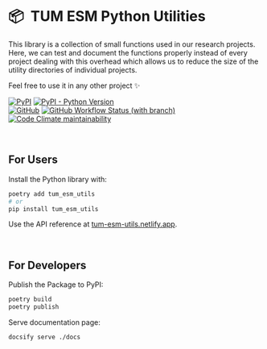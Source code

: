 # 📦 &nbsp;TUM ESM Python Utilities

This library is a collection of small functions used in our research projects. Here, we can test and document the functions properly instead of every project dealing with this overhead which allows us to reduce the size of the utility directories of individual projects.

Feel free to use it in any other project ✨

[![PyPI](https://img.shields.io/pypi/v/tum-esm-utils?color=f43f5e&label=latest%20release)](https://pypi.org/project/tum-esm-utils)
[![PyPI - Python Version](https://img.shields.io/pypi/pyversions/tum-esm-utils?color=f43f5e&label=supported%20python%20versions)](https://pypi.org/project/tum-esm-utils/)<br/>
[![GitHub](https://img.shields.io/github/license/tum-esm/utils?color=f59e0b)](https://github.com/tum-esm/utils/blob/main/LICENSE)
[![GitHub Workflow Status (with branch)](https://img.shields.io/github/actions/workflow/status/tum-esm/utils/test.yaml?branch=main&label=CI%20tests)](https://github.com/tum-esm/utils/actions/workflows/test.yaml)
[![Code Climate maintainability](https://img.shields.io/codeclimate/maintainability/tum-esm/utils?label=codeclimate%20maintainability%20rating)](https://codeclimate.com/github/tum-esm/utils)

<br/>

## For Users

Install the Python library with:

```bash
poetry add tum_esm_utils
# or
pip install tum_esm_utils
```

Use the API reference at [tum-esm-utils.netlify.app](https://tum-esm-utils.netlify.app).

<br/>

## For Developers

Publish the Package to PyPI:

```bash
poetry build
poetry publish
```

Serve documentation page:

```bash
docsify serve ./docs
```
